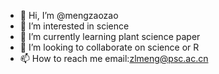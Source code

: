 - 👋 Hi, I’m @mengzaozao
- 👀 I’m interested in science
- 🌱 I’m currently learning plant science paper
- 💞️ I’m looking to collaborate on science or R
- 📫 How to reach me
   email:zlmeng@psc.ac.cn

<!---
mengzaozao/mengzaozao is a ✨ special ✨ repository because its `README.md` (this file) appears on your GitHub profile.
You can click the Preview link to take a look at your changes.
--->
